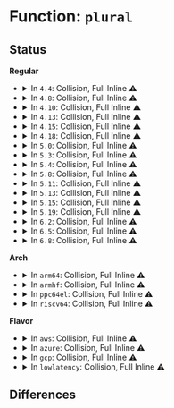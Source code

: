# Function: <code>plural</code>

## Status
<b>Regular</b>
<ul>
<li>
<details>
<summary>In <code>4.4</code>: Collision, Full Inline ⚠️</summary>

**Collision:** Static-Static Collision

**Inline:** Full

**Transformation:** False

**Instances:**

```
In drivers/usb/core/config.c (ffffffff81615b59)
Location: drivers/usb/core/config.c:17
Inline: True
Inline callers:
  - drivers/usb/core/config.c:usb_parse_configuration
  - drivers/usb/core/config.c:usb_parse_configuration
  - drivers/usb/core/config.c:usb_parse_configuration
  - drivers/usb/core/config.c:usb_parse_configuration
  - drivers/usb/core/config.c:usb_parse_configuration
```
```
In drivers/usb/core/generic.c (ffffffff8161dbe3)
Location: drivers/usb/core/generic.c:24
Inline: True
```
</details>
</li>
<li>
<details>
<summary>In <code>4.8</code>: Collision, Full Inline ⚠️</summary>

**Collision:** Static-Static Collision

**Inline:** Full

**Transformation:** False

**Instances:**

```
In drivers/usb/core/config.c (ffffffff8167662f)
Location: drivers/usb/core/config.c:17
Inline: True
Inline callers:
  - drivers/usb/core/config.c:usb_parse_configuration
  - drivers/usb/core/config.c:usb_parse_configuration
  - drivers/usb/core/config.c:usb_parse_configuration
  - drivers/usb/core/config.c:usb_parse_configuration
  - drivers/usb/core/config.c:usb_parse_configuration
```
```
In drivers/usb/core/generic.c (ffffffff8167e43b)
Location: drivers/usb/core/generic.c:24
Inline: True
```
</details>
</li>
<li>
<details>
<summary>In <code>4.10</code>: Collision, Full Inline ⚠️</summary>

**Collision:** Static-Static Collision

**Inline:** Full

**Transformation:** False

**Instances:**

```
In drivers/usb/core/config.c (ffffffff816a437c)
Location: drivers/usb/core/config.c:22
Inline: True
Inline callers:
  - drivers/usb/core/config.c:usb_parse_configuration
  - drivers/usb/core/config.c:usb_parse_configuration
  - drivers/usb/core/config.c:usb_parse_configuration
  - drivers/usb/core/config.c:usb_parse_configuration
  - drivers/usb/core/config.c:usb_parse_configuration
```
```
In drivers/usb/core/generic.c (ffffffff816ac1bb)
Location: drivers/usb/core/generic.c:26
Inline: True
```
</details>
</li>
<li>
<details>
<summary>In <code>4.13</code>: Collision, Full Inline ⚠️</summary>

**Collision:** Static-Static Collision

**Inline:** Full

**Transformation:** False

**Instances:**

```
In drivers/usb/core/config.c (ffffffff816b90da)
Location: drivers/usb/core/config.c:22
Inline: True
Inline callers:
  - drivers/usb/core/config.c:usb_parse_configuration
  - drivers/usb/core/config.c:usb_parse_configuration
  - drivers/usb/core/config.c:usb_parse_configuration
  - drivers/usb/core/config.c:usb_parse_configuration
  - drivers/usb/core/config.c:usb_parse_configuration
```
```
In drivers/usb/core/generic.c (ffffffff816c1438)
Location: drivers/usb/core/generic.c:26
Inline: True
```
</details>
</li>
<li>
<details>
<summary>In <code>4.15</code>: Collision, Full Inline ⚠️</summary>

**Collision:** Static-Static Collision

**Inline:** Full

**Transformation:** False

**Instances:**

```
In drivers/usb/core/config.c (ffffffff817249ed)
Location: drivers/usb/core/config.c:22
Inline: True
Inline callers:
  - drivers/usb/core/config.c:usb_parse_configuration
  - drivers/usb/core/config.c:usb_parse_configuration
  - drivers/usb/core/config.c:usb_parse_configuration
  - drivers/usb/core/config.c:usb_parse_configuration
  - drivers/usb/core/config.c:usb_parse_configuration
```
```
In drivers/usb/core/generic.c (ffffffff8172ce68)
Location: drivers/usb/core/generic.c:26
Inline: True
```
</details>
</li>
<li>
<details>
<summary>In <code>4.18</code>: Collision, Full Inline ⚠️</summary>

**Collision:** Static-Static Collision

**Inline:** Full

**Transformation:** False

**Instances:**

```
In drivers/usb/core/config.c (ffffffff81763e01)
Location: drivers/usb/core/config.c:22
Inline: True
Inline callers:
  - drivers/usb/core/config.c:usb_parse_configuration
  - drivers/usb/core/config.c:usb_parse_configuration
  - drivers/usb/core/config.c:usb_parse_configuration
  - drivers/usb/core/config.c:usb_parse_configuration
  - drivers/usb/core/config.c:usb_parse_configuration
  - drivers/usb/core/config.c:usb_parse_configuration
```
```
In drivers/usb/core/generic.c (ffffffff8176bca8)
Location: drivers/usb/core/generic.c:26
Inline: True
```
</details>
</li>
<li>
<details>
<summary>In <code>5.0</code>: Collision, Full Inline ⚠️</summary>

**Collision:** Static-Static Collision

**Inline:** Full

**Transformation:** False

**Instances:**

```
In drivers/usb/core/config.c (ffffffff8178845f)
Location: drivers/usb/core/config.c:22
Inline: True
Inline callers:
  - drivers/usb/core/config.c:usb_parse_configuration
  - drivers/usb/core/config.c:usb_parse_configuration
  - drivers/usb/core/config.c:usb_parse_configuration
  - drivers/usb/core/config.c:usb_parse_configuration
  - drivers/usb/core/config.c:usb_parse_configuration
  - drivers/usb/core/config.c:usb_parse_configuration
```
```
In drivers/usb/core/generic.c (ffffffff81790278)
Location: drivers/usb/core/generic.c:27
Inline: True
```
</details>
</li>
<li>
<details>
<summary>In <code>5.3</code>: Collision, Full Inline ⚠️</summary>

**Collision:** Static-Static Collision

**Inline:** Full

**Transformation:** False

**Instances:**

```
In drivers/usb/core/config.c (ffffffff817c64fb)
Location: drivers/usb/core/config.c:22
Inline: True
Inline callers:
  - drivers/usb/core/config.c:usb_parse_configuration
  - drivers/usb/core/config.c:usb_parse_configuration
  - drivers/usb/core/config.c:usb_parse_configuration
  - drivers/usb/core/config.c:usb_parse_configuration
  - drivers/usb/core/config.c:usb_parse_configuration
```
```
In drivers/usb/core/generic.c (ffffffff817ceb1c)
Location: drivers/usb/core/generic.c:27
Inline: True
```
</details>
</li>
<li>
<details>
<summary>In <code>5.4</code>: Collision, Full Inline ⚠️</summary>

**Collision:** Static-Static Collision

**Inline:** Full

**Transformation:** False

**Instances:**

```
In drivers/usb/core/config.c (ffffffff817f6f7e)
Location: drivers/usb/core/config.c:22
Inline: True
Inline callers:
  - drivers/usb/core/config.c:usb_parse_configuration
  - drivers/usb/core/config.c:usb_parse_configuration
  - drivers/usb/core/config.c:usb_parse_configuration
  - drivers/usb/core/config.c:usb_parse_configuration
  - drivers/usb/core/config.c:usb_parse_configuration
  - drivers/usb/core/config.c:usb_parse_endpoint
```
```
In drivers/usb/core/generic.c (ffffffff817ff92c)
Location: drivers/usb/core/generic.c:27
Inline: True
```
</details>
</li>
<li>
<details>
<summary>In <code>5.8</code>: Collision, Full Inline ⚠️</summary>

**Collision:** Static-Static Collision

**Inline:** Full

**Transformation:** False

**Instances:**

```
In drivers/usb/core/config.c (ffffffff818c701b)
Location: drivers/usb/core/config.c:22
Inline: True
Inline callers:
  - drivers/usb/core/config.c:usb_parse_configuration
  - drivers/usb/core/config.c:usb_parse_configuration
  - drivers/usb/core/config.c:usb_parse_configuration
  - drivers/usb/core/config.c:usb_parse_interface
  - drivers/usb/core/config.c:usb_parse_interface
  - drivers/usb/core/config.c:usb_parse_endpoint
```
```
In drivers/usb/core/generic.c (ffffffff818cfecf)
Location: drivers/usb/core/generic.c:27
Inline: True
```
</details>
</li>
<li>
<details>
<summary>In <code>5.11</code>: Collision, Full Inline ⚠️</summary>

**Collision:** Static-Static Collision

**Inline:** Full

**Transformation:** False

**Instances:**

```
In drivers/usb/core/config.c (ffffffff818d2c5b)
Location: drivers/usb/core/config.c:22
Inline: True
Inline callers:
  - drivers/usb/core/config.c:usb_parse_configuration
  - drivers/usb/core/config.c:usb_parse_configuration
  - drivers/usb/core/config.c:usb_parse_configuration
  - drivers/usb/core/config.c:usb_parse_interface
  - drivers/usb/core/config.c:usb_parse_interface
  - drivers/usb/core/config.c:usb_parse_endpoint
```
```
In drivers/usb/core/generic.c (ffffffff818da40f)
Location: drivers/usb/core/generic.c:27
Inline: True
```
</details>
</li>
<li>
<details>
<summary>In <code>5.13</code>: Collision, Full Inline ⚠️</summary>

**Collision:** Static-Static Collision

**Inline:** Full

**Transformation:** False

**Instances:**

```
In drivers/usb/core/config.c (ffffffff818b61eb)
Location: drivers/usb/core/config.c:22
Inline: True
Inline callers:
  - drivers/usb/core/config.c:usb_parse_configuration
  - drivers/usb/core/config.c:usb_parse_configuration
  - drivers/usb/core/config.c:usb_parse_configuration
  - drivers/usb/core/config.c:usb_parse_interface
  - drivers/usb/core/config.c:usb_parse_interface
  - drivers/usb/core/config.c:usb_parse_endpoint
```
```
In drivers/usb/core/generic.c (ffffffff818bd86f)
Location: drivers/usb/core/generic.c:27
Inline: True
```
</details>
</li>
<li>
<details>
<summary>In <code>5.15</code>: Collision, Full Inline ⚠️</summary>

**Collision:** Static-Static Collision

**Inline:** Full

**Transformation:** False

**Instances:**

```
In drivers/usb/core/config.c (ffffffff8194b847)
Location: drivers/usb/core/config.c:22
Inline: True
Inline callers:
  - drivers/usb/core/config.c:usb_parse_configuration
  - drivers/usb/core/config.c:usb_parse_configuration
  - drivers/usb/core/config.c:usb_parse_configuration
  - drivers/usb/core/config.c:usb_parse_interface
  - drivers/usb/core/config.c:usb_parse_interface
  - drivers/usb/core/config.c:usb_parse_endpoint
```
```
In drivers/usb/core/generic.c (ffffffff81953bac)
Location: drivers/usb/core/generic.c:27
Inline: True
```
</details>
</li>
<li>
<details>
<summary>In <code>5.19</code>: Collision, Full Inline ⚠️</summary>

**Collision:** Static-Static Collision

**Inline:** Full

**Transformation:** False

**Instances:**

```
In drivers/usb/core/config.c (ffffffff81ee1b54)
Location: drivers/usb/core/config.c:22
Inline: True
Inline callers:
  - drivers/usb/core/config.c:usb_parse_configuration
  - drivers/usb/core/config.c:usb_parse_configuration
  - drivers/usb/core/config.c:usb_parse_configuration
  - drivers/usb/core/config.c:usb_parse_interface
  - drivers/usb/core/config.c:usb_parse_interface
  - drivers/usb/core/config.c:usb_parse_endpoint
```
```
In drivers/usb/core/generic.c (ffffffff81aad46a)
Location: drivers/usb/core/generic.c:27
Inline: True
```
</details>
</li>
<li>
<details>
<summary>In <code>6.2</code>: Collision, Full Inline ⚠️</summary>

**Collision:** Static-Static Collision

**Inline:** Full

**Transformation:** False

**Instances:**

```
In drivers/usb/core/config.c (ffffffff81c2aa0f)
Location: drivers/usb/core/config.c:22
Inline: True
Inline callers:
  - drivers/usb/core/config.c:usb_parse_configuration
  - drivers/usb/core/config.c:usb_parse_configuration
  - drivers/usb/core/config.c:usb_parse_configuration
  - drivers/usb/core/config.c:usb_parse_interface
  - drivers/usb/core/config.c:usb_parse_interface
  - drivers/usb/core/config.c:usb_parse_endpoint
```
```
In drivers/usb/core/generic.c (ffffffff81c34c7c)
Location: drivers/usb/core/generic.c:27
Inline: True
```
</details>
</li>
<li>
<details>
<summary>In <code>6.5</code>: Collision, Full Inline ⚠️</summary>

**Collision:** Static-Static Collision

**Inline:** Full

**Transformation:** False

**Instances:**

```
In drivers/usb/core/config.c (ffffffff81c9197f)
Location: drivers/usb/core/config.c:22
Inline: True
Inline callers:
  - drivers/usb/core/config.c:usb_parse_configuration
  - drivers/usb/core/config.c:usb_parse_configuration
  - drivers/usb/core/config.c:usb_parse_configuration
  - drivers/usb/core/config.c:usb_parse_interface
  - drivers/usb/core/config.c:usb_parse_interface
  - drivers/usb/core/config.c:usb_parse_endpoint
```
```
In drivers/usb/core/generic.c (ffffffff81c9bf9c)
Location: drivers/usb/core/generic.c:27
Inline: True
```
</details>
</li>
<li>
<details>
<summary>In <code>6.8</code>: Collision, Full Inline ⚠️</summary>

**Collision:** Static-Static Collision

**Inline:** Full

**Transformation:** False

**Instances:**

```
In drivers/usb/core/config.c (ffffffff81d4653f)
Location: drivers/usb/core/config.c:22
Inline: True
Inline callers:
  - drivers/usb/core/config.c:usb_parse_configuration
  - drivers/usb/core/config.c:usb_parse_configuration
  - drivers/usb/core/config.c:usb_parse_configuration
  - drivers/usb/core/config.c:usb_parse_interface
  - drivers/usb/core/config.c:usb_parse_interface
  - drivers/usb/core/config.c:usb_parse_endpoint
```
```
In drivers/usb/core/generic.c (ffffffff81d50b7b)
Location: drivers/usb/core/generic.c:27
Inline: True
Inline callers:
  - drivers/usb/core/generic.c:usb_choose_configuration
  - drivers/usb/core/generic.c:usb_choose_configuration
  - drivers/usb/core/generic.c:usb_choose_configuration
```
</details>
</li>
</ul>
<b>Arch</b>
<ul>
<li>
<details>
<summary>In <code>arm64</code>: Collision, Full Inline ⚠️</summary>

**Collision:** Static-Static Collision

**Inline:** Full

**Transformation:** False

**Instances:**

```
In drivers/usb/core/config.c (ffff800010a282e4)
Location: drivers/usb/core/config.c:22
Inline: True
Inline callers:
  - drivers/usb/core/config.c:usb_parse_configuration
  - drivers/usb/core/config.c:usb_parse_configuration
  - drivers/usb/core/config.c:usb_parse_configuration
  - drivers/usb/core/config.c:usb_parse_configuration
  - drivers/usb/core/config.c:usb_parse_configuration
  - drivers/usb/core/config.c:usb_parse_endpoint
```
```
In drivers/usb/core/generic.c (ffff800010a3372c)
Location: drivers/usb/core/generic.c:27
Inline: True
```
</details>
</li>
<li>
<details>
<summary>In <code>armhf</code>: Collision, Full Inline ⚠️</summary>

**Collision:** Static-Static Collision

**Inline:** Full

**Transformation:** False

**Instances:**

```
In drivers/usb/core/config.c (c0afe424)
Location: drivers/usb/core/config.c:22
Inline: True
Inline callers:
  - drivers/usb/core/config.c:usb_parse_configuration
  - drivers/usb/core/config.c:usb_parse_configuration
  - drivers/usb/core/config.c:usb_parse_configuration
  - drivers/usb/core/config.c:usb_parse_configuration
  - drivers/usb/core/config.c:usb_parse_configuration
  - drivers/usb/core/config.c:usb_parse_endpoint
```
```
In drivers/usb/core/generic.c (c0b07084)
Location: drivers/usb/core/generic.c:27
Inline: True
```
</details>
</li>
<li>
<details>
<summary>In <code>ppc64el</code>: Collision, Full Inline ⚠️</summary>

**Collision:** Static-Static Collision

**Inline:** Full

**Transformation:** False

**Instances:**

```
In drivers/usb/core/config.c (c000000000ae41fc)
Location: drivers/usb/core/config.c:22
Inline: True
Inline callers:
  - drivers/usb/core/config.c:usb_parse_configuration
  - drivers/usb/core/config.c:usb_parse_configuration
  - drivers/usb/core/config.c:usb_parse_configuration
  - drivers/usb/core/config.c:usb_parse_configuration
  - drivers/usb/core/config.c:usb_parse_configuration
  - drivers/usb/core/config.c:usb_parse_endpoint
```
```
In drivers/usb/core/generic.c (c000000000af0c80)
Location: drivers/usb/core/generic.c:27
Inline: True
```
</details>
</li>
<li>
<details>
<summary>In <code>riscv64</code>: Collision, Full Inline ⚠️</summary>

**Collision:** Static-Static Collision

**Inline:** Full

**Transformation:** False

**Instances:**

```
In drivers/usb/core/config.c (ffffffe000649f3c)
Location: drivers/usb/core/config.c:22
Inline: True
Inline callers:
  - drivers/usb/core/config.c:usb_parse_configuration
  - drivers/usb/core/config.c:usb_parse_configuration
  - drivers/usb/core/config.c:usb_parse_configuration
  - drivers/usb/core/config.c:usb_parse_configuration
  - drivers/usb/core/config.c:usb_parse_endpoint
```
```
In drivers/usb/core/generic.c (ffffffe0006514d0)
Location: drivers/usb/core/generic.c:27
Inline: True
```
</details>
</li>
</ul>
<b>Flavor</b>
<ul>
<li>
<details>
<summary>In <code>aws</code>: Collision, Full Inline ⚠️</summary>

**Collision:** Static-Static Collision

**Inline:** Full

**Transformation:** False

**Instances:**

```
In drivers/usb/core/config.c (ffffffff817af35e)
Location: drivers/usb/core/config.c:22
Inline: True
Inline callers:
  - drivers/usb/core/config.c:usb_parse_configuration
  - drivers/usb/core/config.c:usb_parse_configuration
  - drivers/usb/core/config.c:usb_parse_configuration
  - drivers/usb/core/config.c:usb_parse_configuration
  - drivers/usb/core/config.c:usb_parse_configuration
  - drivers/usb/core/config.c:usb_parse_endpoint
```
```
In drivers/usb/core/generic.c (ffffffff817b7d0c)
Location: drivers/usb/core/generic.c:27
Inline: True
```
</details>
</li>
<li>
<details>
<summary>In <code>azure</code>: Collision, Full Inline ⚠️</summary>

**Collision:** Static-Static Collision

**Inline:** Full

**Transformation:** False

**Instances:**

```
In drivers/usb/core/config.c (ffffffff817a0d5e)
Location: drivers/usb/core/config.c:22
Inline: True
Inline callers:
  - drivers/usb/core/config.c:usb_parse_configuration
  - drivers/usb/core/config.c:usb_parse_configuration
  - drivers/usb/core/config.c:usb_parse_configuration
  - drivers/usb/core/config.c:usb_parse_configuration
  - drivers/usb/core/config.c:usb_parse_configuration
  - drivers/usb/core/config.c:usb_parse_endpoint
```
```
In drivers/usb/core/generic.c (ffffffff817a972c)
Location: drivers/usb/core/generic.c:27
Inline: True
```
</details>
</li>
<li>
<details>
<summary>In <code>gcp</code>: Collision, Full Inline ⚠️</summary>

**Collision:** Static-Static Collision

**Inline:** Full

**Transformation:** False

**Instances:**

```
In drivers/usb/core/config.c (ffffffff817ebdfe)
Location: drivers/usb/core/config.c:22
Inline: True
Inline callers:
  - drivers/usb/core/config.c:usb_parse_configuration
  - drivers/usb/core/config.c:usb_parse_configuration
  - drivers/usb/core/config.c:usb_parse_configuration
  - drivers/usb/core/config.c:usb_parse_configuration
  - drivers/usb/core/config.c:usb_parse_configuration
  - drivers/usb/core/config.c:usb_parse_endpoint
```
```
In drivers/usb/core/generic.c (ffffffff817f47ac)
Location: drivers/usb/core/generic.c:27
Inline: True
```
</details>
</li>
<li>
<details>
<summary>In <code>lowlatency</code>: Collision, Full Inline ⚠️</summary>

**Collision:** Static-Static Collision

**Inline:** Full

**Transformation:** False

**Instances:**

```
In drivers/usb/core/config.c (ffffffff8180603e)
Location: drivers/usb/core/config.c:22
Inline: True
Inline callers:
  - drivers/usb/core/config.c:usb_parse_configuration
  - drivers/usb/core/config.c:usb_parse_configuration
  - drivers/usb/core/config.c:usb_parse_configuration
  - drivers/usb/core/config.c:usb_parse_configuration
  - drivers/usb/core/config.c:usb_parse_configuration
  - drivers/usb/core/config.c:usb_parse_endpoint
```
```
In drivers/usb/core/generic.c (ffffffff8180e9ec)
Location: drivers/usb/core/generic.c:27
Inline: True
```
</details>
</li>
</ul>

## Differences
